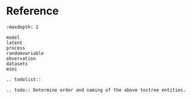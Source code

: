 # Reference

```{toctree}
:maxdepth: 2

model
latent
process
randomvariable
observation
datasets
msei
```

```{eval-rst}
.. todolist::
```

```{eval-rst}
.. todo:: Determine order and naming of the above toctree entities.
```
